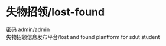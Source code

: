 失物招领/lost-found
==========
密码 admin/admin<br/>
失物招领信息发布平台/lost and  found plantform for sdut student